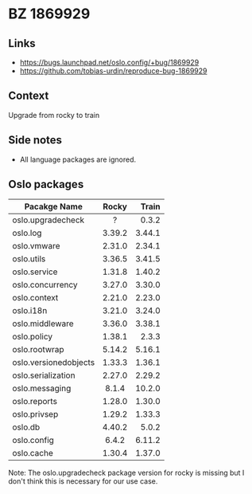 # BZ 1869929

## Links
- https://bugs.launchpad.net/oslo.config/+bug/1869929
- https://github.com/tobias-urdin/reproduce-bug-1869929

## Context
Upgrade from rocky to train

## Side notes

- All language packages are ignored.

## Oslo packages

|   Pacakge Name                |     Rocky     |      Train    |
|-------------------------------|:-------------:|--------------:|
|   oslo.upgradecheck           |        ?      |     0.3.2     |
|   oslo.log                    |   3.39.2      |     3.44.1    |
|   oslo.vmware                 |   2.31.0      |     2.34.1    |
|   oslo.utils                  |   3.36.5      |     3.41.5    |
|   oslo.service                |   1.31.8      |     1.40.2    |
|   oslo.concurrency            |   3.27.0      |     3.30.0    |
|   oslo.context                |   2.21.0      |     2.23.0    |
|   oslo.i18n                   |   3.21.0      |     3.24.0    |
|   oslo.middleware             |   3.36.0      |     3.38.1    |
|   oslo.policy                 |   1.38.1      |     2.3.3     |
|   oslo.rootwrap               |   5.14.2      |     5.16.1    |
|   oslo.versionedobjects       |   1.33.3      |     1.36.1    |
|   oslo.serialization          |   2.27.0      |     2.29.2    |
|   oslo.messaging              |   8.1.4       |     10.2.0    |
|   oslo.reports                |   1.28.0      |     1.30.0    |
|   oslo.privsep                |   1.29.2      |     1.33.3    |
|   oslo.db                     |   4.40.2      |     5.0.2     |
|   oslo.config                 |   6.4.2       |     6.11.2    |
|   oslo.cache                  |   1.30.4      |     1.37.0    |

Note:
The oslo.upgradecheck package version for rocky is missing but I don't
think this is necessary for our use case.
